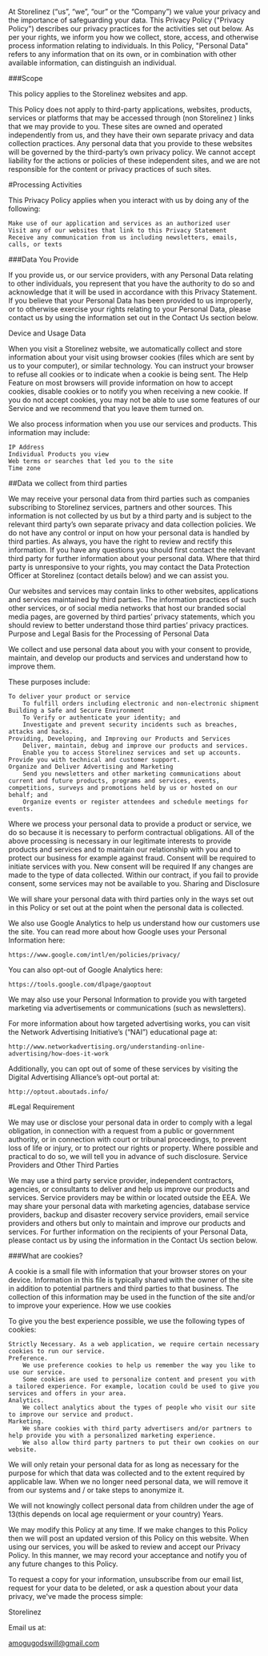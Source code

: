 At Storelinez (“us”, “we”, “our” or the “Company”) we value your privacy and the importance of safeguarding your data. This Privacy Policy ("Privacy Policy") describes our privacy practices for the activities set out below. As per your rights, we inform you how we collect, store, access, 
and otherwise process information relating to individuals. In this Policy, "Personal Data" refers to any information that on its own, or in combination with other available information, can distinguish an individual.

###Scope

This policy applies to the Storelinez websites and app.

This Policy does not apply to third-party applications, websites, products, services or platforms that may be accessed through (non Storelinez ) links that we may provide to you. These sites are owned and operated independently from us, and they have their own separate privacy and data collection practices. Any personal data that you provide to these websites will be governed by the third-party’s own privacy policy. 
We cannot accept liability for the actions or policies of these independent sites, and we are not responsible for the content or privacy practices of such sites.

#Processing Activities

This Privacy Policy applies when you interact with us by doing any of the following:

    Make use of our application and services as an authorized user
    Visit any of our websites that link to this Privacy Statement
    Receive any communication from us including newsletters, emails, calls, or texts


###Data You Provide

If you provide us, or our service providers, with any Personal Data relating to other individuals, you represent that you have the authority to do so and acknowledge that it will be used in accordance with this Privacy Statement. 
If you believe that your Personal Data has been provided to us improperly, or to otherwise exercise your rights relating to your Personal Data, please contact us by using the information set out in the Contact Us section below.

Device and Usage Data

When you visit a Storelinez website, we automatically collect and store information about your visit using browser cookies (files which are sent by us to your computer), or similar technology. You can instruct your browser to refuse all cookies or to indicate when a cookie is being sent. The Help Feature on most browsers will provide information on how to accept cookies, disable cookies or to notify you when receiving a new cookie. If you do not accept cookies, you may not be able to use some features of our Service and we recommend that you leave them turned on.

We also process information when you use our services and products. This information may include:

    IP Address
    Individual Products you view
    Web terms or searches that led you to the site
    Time zone

##Data we collect from third parties

We may receive your personal data from third parties such as companies subscribing to Storelinez services, partners and other sources. This information is not collected by us but by a third party and is subject to the relevant third party’s own separate privacy and data collection policies. We do not have any control or input on how your personal data is handled by third parties. As always, you have the right to review and rectify this information. If you have any questions you should first contact the relevant third party for further information about your personal data. Where that third party is unresponsive to your rights, you may contact the Data Protection Officer at Storelinez (contact details below) and we can assist you.

Our websites and services may contain links to other websites, applications and services maintained by third parties. The information practices of such other services, or of social media networks that host our branded social media pages, are governed by third parties’ privacy statements, which you should review to better understand those third parties’ privacy practices.
Purpose and Legal Basis for the Processing of Personal Data

We collect and use personal data about you with your consent to provide, maintain, and develop our products and services and understand how to improve them.

These purposes include:

    To deliver your product or service
        To fulfill orders including electronic and non-electronic shipment
    Building a Safe and Secure Environment
        To Verify or authenticate your identity; and
        Investigate and prevent security incidents such as breaches, attacks and hacks.
    Providing, Developing, and Improving our Products and Services
        Deliver, maintain, debug and improve our products and services.
        Enable you to access Storelinez services and set up accounts.
    Provide you with technical and customer support.
    Organize and Deliver Advertising and Marketing
        Send you newsletters and other marketing communications about current and future products, programs and services, events, competitions, surveys and promotions held by us or hosted on our behalf; and
        Organize events or register attendees and schedule meetings for events.

Where we process your personal data to provide a product or service, we do so because it is necessary to perform contractual obligations. All of the above processing is necessary in our legitimate interests to provide products and services and to maintain our relationship with you and to protect our business for example against fraud. Consent will be required to initiate services with you. New consent will be required If any changes are made to the type of data collected. Within our contract, if you fail to provide consent, some services may not be available to you.
Sharing and Disclosure

We will share your personal data with third parties only in the ways set out in this Policy or set out at the point when the personal data is collected.

We also use Google Analytics to help us understand how our customers use the site. You can read more about how Google uses your Personal Information here:

    https://www.google.com/intl/en/policies/privacy/

You can also opt-out of Google Analytics here:

    https://tools.google.com/dlpage/gaoptout

We may also use your Personal Information to provide you with targeted marketing via advertisements or communications (such as newsletters).

For more information about how targeted advertising works, you can visit the Network Advertising Initiative’s (“NAI”) educational page at:

    http://www.networkadvertising.org/understanding-online-advertising/how-does-it-work

Additionally, you can opt out of some of these services by visiting the Digital Advertising Alliance’s opt-out portal at:

    http://optout.aboutads.info/

#Legal Requirement

We may use or disclose your personal data in order to comply with a legal obligation, in connection with a request from a public or government authority, or in connection with court or tribunal proceedings, to prevent loss of life or injury, or to protect our rights or property. Where possible and practical to do so, we will tell you in advance of such disclosure.
Service Providers and Other Third Parties

We may use a third party service provider, independent contractors, agencies, or consultants to deliver and help us improve our products and services. Service providers may be within or located outside the EEA. We may share your personal data with marketing agencies, database service providers, backup and disaster recovery service providers, email service providers and others but only to maintain and improve our products and services. For further information on the recipients of your Personal Data, please contact us by using the information in the Contact Us section below.



###What are cookies?

A cookie is a small file with information that your browser stores on your device. Information in this file is typically shared with the owner of the site in addition to potential partners and third parties to that business. The collection of this information may be used in the function of the site and/or to improve your experience.
How we use cookies

To give you the best experience possible, we use the following types of cookies:

    Strictly Necessary. As a web application, we require certain necessary cookies to run our service.
    Preference.
        We use preference cookies to help us remember the way you like to use our service.
        Some cookies are used to personalize content and present you with a tailored experience. For example, location could be used to give you services and offers in your area.
    Analytics.
        We collect analytics about the types of people who visit our site to improve our service and product.
    Marketing.
        We share cookies with third party advertisers and/or partners to help provide you with a personalized marketing experience.
        We also allow third party partners to put their own cookies on our website.


We will only retain your personal data for as long as necessary for the purpose for which that data was collected and to the extent required by applicable law. When we no longer need personal data, we will remove it from our systems and / or take steps to anonymize it.


We will not knowingly collect personal data from children under the age of 13(this depends on local age requierment or your country) Years.


We may modify this Policy at any time. If we make changes to this Policy then we will post an updated version of this Policy on this website. When using our services, you will be asked to review and accept our Privacy Policy. In this manner, we may record your acceptance and notify you of any future changes to this Policy.


To request a copy for your information, unsubscribe from our email list, request for your data to be deleted, or ask a question about your data privacy, we've made the process simple:

Storelinez

Email us at:

amogugodswill@gmail.com


